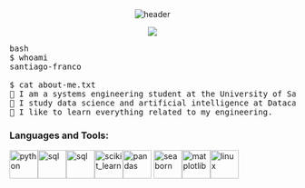 <div align="center" width="100">
  <img src="https://capsule-render.vercel.app/api?color=0:1408d0,50:0860d0,100:08c4d0&height=250&section=header&text=Welcome!%20&fontSize=30&type=waving&fontColor=fefefe&&animation=fadeIn"
  alt="header"/>
</div>
<p align="center">
	<a href="https://github.com/Bouaskaoun">
		<img src="https://readme-typing-svg.herokuapp.com?lines=Data+Scientist+Student;Systems+Engineer+Student;DL%20|%20AI%20|%20ML%20Enthusiastic;Always%20learning%20new%20things&center=true&width=380&height=45&color=1e90ff">
	</a>
</p>

<pre>
bash
$ whoami
santiago-franco

$ cat about-me.txt
🏫 I am a systems engineering student at the University of San Buenaventura.
🧠 I study data science and artificial intelligence at Datacamp
🌱 I like to learn everything related to my engineering.
</pre>

<h3 align="left">Languages and Tools:</h3>
<!-- Python -->
<p align=left><img src="https://cdn.jsdelivr.net/gh/devicons/devicon/icons/python/python-original.svg" alt="python" width="50" height="50"/><img src="https://cdn.jsdelivr.net/gh/devicons/devicon/icons/mysql/mysql-original.svg" alt="sql" width="50" height="50"/><img src="https://cdn.jsdelivr.net/gh/devicons/devicon/icons/mysql/mysql-original.svg" alt="sql" width="50" height="50"/><img src="https://upload.wikimedia.org/wikipedia/commons/0/05/Scikit_learn_logo_small.svg" alt="scikit_learn" width="50" height="50"/><img src="https://cdn.jsdelivr.net/gh/devicons/devicon/icons/pandas/pandas-original.svg" alt="pandas" width="50" height="50"/>
<img src="https://seaborn.pydata.org/_images/logo-mark-lightbg.svg" alt="seaborn" width="50" height="50"/><img src="https://upload.wikimedia.org/wikipedia/commons/0/01/Created_with_Matplotlib-logo.svg" alt="matplotlib" width="50" height="50"/><img src="https://cdn.jsdelivr.net/gh/devicons/devicon/icons/linux/linux-original.svg" alt="linux" width="50" height="50"/></p>

